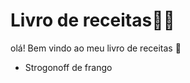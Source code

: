 # Livro de receitas:man_cook:

olá! Bem vindo ao meu livro de receitas :wave:

- Strogonoff de frango